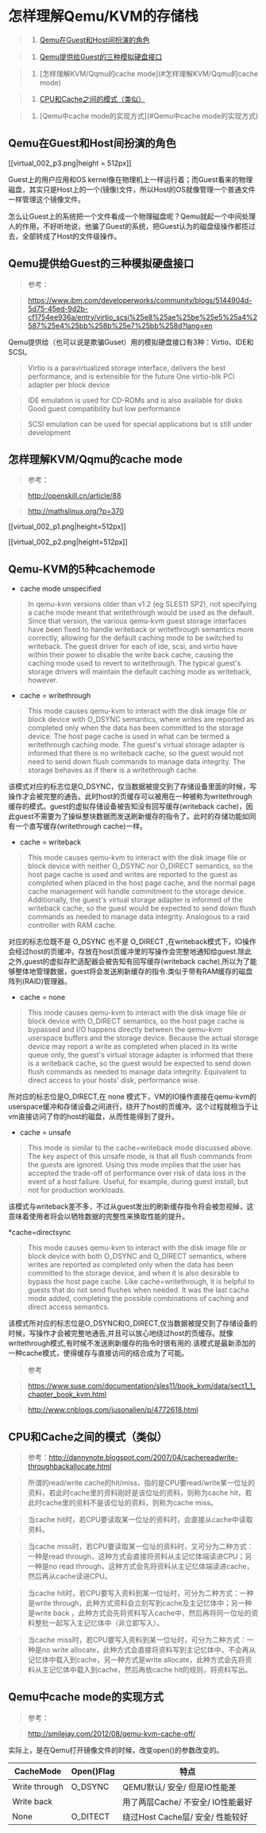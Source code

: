 # 怎样理解Qemu/KVM的存储栈

> 1. [Qemu在Guest和Host间扮演的角色](#Qemu在Guest和Host间扮演的角色)

> 1. [Qemu提供给Guest的三种模拟硬盘接口](#Qemu提供给Guest的三种模拟硬盘接口)

> 1. [怎样理解KVM/Qqmu的cache mode](#怎样理解KVM/Qqmu的cache mode)

> 1. [CPU和Cache之间的模式（类似）](#CPU和Cache之间的模式（类似）)

> 1. [Qemu中cache mode的实现方式](#Qemu中cache mode的实现方式)

## Qemu在Guest和Host间扮演的角色



[[virtual_002_p3.png|height = 512px]]

Guest上的用户应用和OS kernel像在物理机上一样运行着；而Guest看来的物理磁盘，其实只是Host上的一个(镜像)文件，所以Host的OS就像管理一个普通文件一样管理这个镜像文件。

怎么让Guest上的系统把一个文件看成一个物理磁盘呢？Qemu就起一个中间处理人的作用，不好听地说，他骗了Guest的系统，把Guest认为的磁盘级操作都揽过去，全部转成了Host的文件级操作。


## Qemu提供给Guest的三种模拟硬盘接口

> 参考：

> https://www.ibm.com/developerworks/community/blogs/5144904d-5d75-45ed-9d2b-cf1754ee936a/entry/virtio_scsi%25e8%25ae%25be%25e5%25a4%2587%25e4%25bb%258b%25e7%25bb%258d?lang=en

Qemu提供给（也可以说是欺骗Guset）用的模拟硬盘接口有3种：Virtio、IDE和SCSI。

> Virtio is a paravirtualized storage interface, delivers the best performance, and is extensible for the future
One virtio-blk PCI adapter per block device

> IDE emulation is used for CD-ROMs and is also available for disks
Good guest compatibility but low performance

> SCSI emulation can be used for special applications but is still under development



## 怎样理解KVM/Qqmu的cache mode

>参考：

>http://openskill.cn/article/88

>http://mathslinux.org/?p=370

[[virtual_002_p1.png|height=512px]]

[[virtual_002_p2.png|height=512px]]

## Qemu-KVM的5种cachemode

* cache mode unspecified

>In qemu-kvm versions older than v1.2 (eg SLES11 SP2), not specifying a cache mode meant that writethrough would be used as the default. Since that version, the various qemu-kvm guest storage interfaces have been fixed to handle writeback or writethrough semantics more correctly, allowing for the default caching mode to be switched to writeback. The guest driver for each of ide, scsi, and virtio have within their power to disable the write back cache, causing the caching mode used to revert to writethrough. The typical guest's storage drivers will maintain the default caching mode as writeback, however.


* cache = writethrough

>This mode causes qemu-kvm to interact with the disk image file or block device with O_DSYNC semantics, where writes are reported as completed only when the data has been committed to the storage device. The host page cache is used in what can be termed a writethrough caching mode. The guest's virtual storage adapter is informed that there is no writeback cache, so the guest would not need to send down flush commands to manage data integrity. The storage behaves as if there is a writethrough cache.

该模式对应的标志位是O_DSYNC，仅当数据被提交到了存储设备里面的时候，写操作才会被完整的通告。此时host的页缓存可以被用在一种被称为writethrough缓存的模式。guest的虚拟存储设备被告知没有回写缓存(writeback cache)，因此guest不需要为了操纵整块数据而发送刷新缓存的指令了。此时的存储功能如同有一个直写缓存(writethrough cache)一样。


* cache = writeback

>This mode causes qemu-kvm to interact with the disk image file or block device with neither O_DSYNC nor O_DIRECT semantics, so the host page cache is used and writes are reported to the guest as completed when placed in the host page cache, and the normal page cache management will handle commitment to the storage device. Additionally, the guest's virtual storage adapter is informed of the writeback cache, so the guest would be expected to send down flush commands as needed to manage data integrity. Analogous to a raid controller with RAM cache.

对应的标志位既不是 O_DSYNC 也不是 O_DIRECT ,在writeback模式下，IO操作会经过host的页缓冲，存放在host页缓冲里的写操作会完整地通知给guest.除此之外,guest的虚拟存贮适配器会被告知有回写缓存(writeback cache),所以为了能够整体地管理数据，guest将会发送刷新缓存的指令.类似于带有RAM缓存的磁盘阵列(RAID)管理器。

* cache = none

>This mode causes qemu-kvm to interact with the disk image file or block device with O_DIRECT semantics, so the host page cache is bypassed and I/O happens directly between the qemu-kvm userspace buffers and the storage device. Because the actual storage device may report a write as completed when placed in its write queue only, the guest's virtual storage adapter is informed that there is a writeback cache, so the guest would be expected to send down flush commands as needed to manage data integrity. Equivalent to direct access to your hosts' disk, performance wise.

所对应的标志位是O_DIRECT,在 none 模式下，VM的IO操作直接在qemu-kvm的userspace缓冲和存储设备之间进行，绕开了host的页缓冲。这个过程就相当于让vm直接访问了你的host的磁盘，从而性能得到了提升。

* cache = unsafe

>This mode is similar to the cache=writeback mode discussed above. The key aspect of this unsafe mode, is that all flush commands from the guests are ignored. Using this mode implies that the user has accepted the trade-off of performance over risk of data loss in the event of a host failure. Useful, for example, during guest install, but not for production workloads.

该模式与writeback差不多，不过从guest发出的刷新缓存指令将会被忽视掉，这意味着使用者将会以牺牲数据的完整性来换取性能的提升。

*cache=directsync

>This mode causes qemu-kvm to interact with the disk image file or block device with both O_DSYNC and O_DIRECT semantics, where writes are reported as completed only when the data has been committed to the storage device, and when it is also desirable to bypass the host page cache. Like cache=writethrough, it is helpful to guests that do not send flushes when needed. It was the last cache mode added, completing the possible combinations of caching and direct access semantics.

该模式所对应的标志位是O_DSYNC和O_DIRECT,仅当数据被提交到了存储设备的时候，写操作才会被完整地通告,并且可以放心地绕过host的页缓存。就像writethrough模式,有时候不发送刷新缓存的指令时很有用的.该模式是最新添加的一种cache模式，使得缓存与直接访问的结合成为了可能。


>参考

>https://www.suse.com/documentation/sles11/book_kvm/data/sect1_1_chapter_book_kvm.html

>http://www.cnblogs.com/jusonalien/p/4772618.html



## CPU和Cache之间的模式（类似）

> 参考：http://dannynote.blogspot.com/2007/04/cachereadwrite-throughbackallocate.html

> 所谓的read/write cache的hit/miss，指的是CPU要read/write某一位址的资料，若此时cache里的资料刚好是该位址的资料，则称为cache hit，若此时cache里的资料不是该位址的资料，则称为cache miss。

> 当cache hit时，若CPU要读取某一位址的资料时，会直接从cache中读取资料。

> 当cache miss时，若CPU要读取某一位址的资料时，又可分为二种方式：一种是read through，这种方式会直接将资料从主记忆体端读进CPU；另一种是no read through，这种方式会先将资料从主记忆体端读进cache，然后再从cache读进CPU。

> 当cache hit时，若CPU要写入资料到某一位址时，可分为二种方式：一种是write through，此种方式资料会立刻写到cache及主记忆体中；另一种是write back ，此种方式会先将资料写入cache中，然后再将同一位址的资料整批一起写入主记忆体中（非立即写入）。

> 当cache miss时，若CPU要写入资料到某一位址时，可分为二种方式：一种是no write allocate，此种方式会直接将资料写到主记忆体中，不会再从记忆体中载入到cache，另一种方式是write allocate，此种方式会先将资料从主记忆体中载入到cache，然后再依cache hit的规则，将资料写出。

## Qemu中cache mode的实现方式

> 参考：

> http://smilejay.com/2012/08/qemu-kvm-cache-off/

实际上，是在Qemu打开镜像文件的时候，改变open()的参数改变的。


| CacheMode | Open()Flag |特点|
|--------|--------|--------|
|Write through|O_DSYNC|QEMU默认/ 安全/ 但是IO性能差|
|Write back||用了两层Cache/ 不安全/ IO性能最好|
|None|O_DITECT|绕过Host Cache层/ 安全/ 性能较好|
